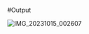 #Output

![IMG_20231015_002607](https://github.com/user-attachments/assets/276c5269-426b-4fe4-af37-0fd37f1e153d)
